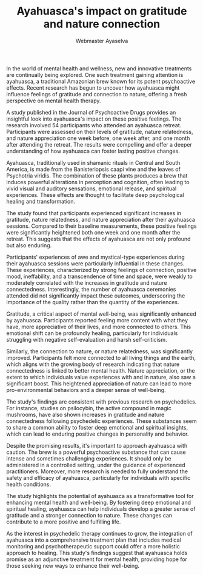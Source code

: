 ﻿---
publishDate: 2024-06-21T00:00:00Z
author: Webmaster Ayaselva
title: Ayahuasca's impact on gratitude and nature connection
excerpt: Transforming mental health with nature and gratitude
image: ~/assets/images/blog/blog006-ayahuasca-impact-on-gratitude-and-nature-connection.jpg
category: Health
tags:
  - Ayahuasca
  - Health
  - Scientific
metadata:
  canonical: https://www.ayaselva.com/blog006-ayahuasca-impact-on-gratitude-and-nature-connection
---

In the world of mental health and wellness, new and innovative treatments are continually being explored. One such treatment gaining attention is ayahuasca, a traditional Amazonian brew known for its potent psychoactive effects. Recent research has begun to uncover how ayahuasca might influence feelings of gratitude and connection to nature, offering a fresh perspective on mental health therapy.

A study published in the Journal of Psychoactive Drugs provides an insightful look into ayahuasca's impact on these positive feelings. The research involved 54 participants who attended an ayahuasca retreat. Participants were assessed on their levels of gratitude, nature relatedness, and nature appreciation one week before, one week after, and one month after attending the retreat. The results were compelling and offer a deeper understanding of how ayahuasca can foster lasting positive changes.

Ayahuasca, traditionally used in shamanic rituals in Central and South America, is made from the Banisteriopsis caapi vine and the leaves of Psychotria viridis. The combination of these plants produces a brew that induces powerful alterations in perception and cognition, often leading to vivid visual and auditory sensations, emotional release, and spiritual experiences. These effects are thought to facilitate deep psychological healing and transformation.

The study found that participants experienced significant increases in gratitude, nature relatedness, and nature appreciation after their ayahuasca sessions. Compared to their baseline measurements, these positive feelings were significantly heightened both one week and one month after the retreat. This suggests that the effects of ayahuasca are not only profound but also enduring.

Participants' experiences of awe and mystical-type experiences during their ayahuasca sessions were particularly influential in these changes. These experiences, characterized by strong feelings of connection, positive mood, ineffability, and a transcendence of time and space, were weakly to moderately correlated with the increases in gratitude and nature connectedness. Interestingly, the number of ayahuasca ceremonies attended did not significantly impact these outcomes, underscoring the importance of the quality rather than the quantity of the experiences.

Gratitude, a critical aspect of mental well-being, was significantly enhanced by ayahuasca. Participants reported feeling more content with what they have, more appreciative of their lives, and more connected to others. This emotional shift can be profoundly healing, particularly for individuals struggling with negative self-evaluation and harsh self-criticism.

Similarly, the connection to nature, or nature relatedness, was significantly improved. Participants felt more connected to all living things and the earth, which aligns with the growing body of research indicating that nature connectedness is linked to better mental health. Nature appreciation, or the extent to which individuals value experiences with and in nature, also saw a significant boost. This heightened appreciation of nature can lead to more pro-environmental behaviors and a deeper sense of well-being.

The study's findings are consistent with previous research on psychedelics. For instance, studies on psilocybin, the active compound in magic mushrooms, have also shown increases in gratitude and nature connectedness following psychedelic experiences. These substances seem to share a common ability to foster deep emotional and spiritual insights, which can lead to enduring positive changes in personality and behavior.

Despite the promising results, it's important to approach ayahuasca with caution. The brew is a powerful psychoactive substance that can cause intense and sometimes challenging experiences. It should only be administered in a controlled setting, under the guidance of experienced practitioners. Moreover, more research is needed to fully understand the safety and efficacy of ayahuasca, particularly for individuals with specific health conditions.

The study highlights the potential of ayahuasca as a transformative tool for enhancing mental health and well-being. By fostering deep emotional and spiritual healing, ayahuasca can help individuals develop a greater sense of gratitude and a stronger connection to nature. These changes can contribute to a more positive and fulfilling life.

As the interest in psychedelic therapy continues to grow, the integration of ayahuasca into a comprehensive treatment plan that includes medical monitoring and psychotherapeutic support could offer a more holistic approach to healing. This study's findings suggest that ayahuasca holds promise as an adjunctive treatment for mental health, providing hope for those seeking new ways to enhance their well-being.


